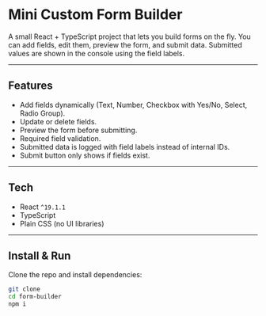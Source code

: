 # Mini Custom Form Builder

A small React + TypeScript project that lets you build forms on the fly. You can add fields, edit them, preview the form, and submit data. Submitted values are shown in the console using the field labels.

---

## Features
- Add fields dynamically (Text, Number, Checkbox with Yes/No, Select, Radio Group).  
- Update or delete fields.  
- Preview the form before submitting.  
- Required field validation.  
- Submitted data is logged with field labels instead of internal IDs.  
- Submit button only shows if fields exist.  

---

## Tech
- React `^19.1.1`  
- TypeScript  
- Plain CSS (no UI libraries)  

---

## Install & Run

Clone the repo and install dependencies:

```bash
git clone 
cd form-builder
npm i
